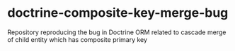 # doctrine-composite-key-merge-bug
Repository reproducing the bug in Doctrine ORM related to cascade merge of child entity which has composite primary key
